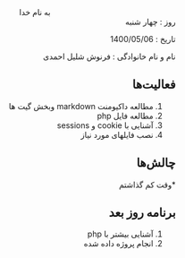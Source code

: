 <div dir="rtl" align="center">
به نام خدا
</div>
<div dir="rtl" align="right">
روز : چهار شنبه

تاریخ : 1400/05/06

نام و نام خانوادگی : فرنوش شلیل احمدی

## فعالیت‌ها
1. مطالعه داکیومنت markdown وبخش گیت ها
2. مطالعه فایل php
3. آشنایی با cookie و sessions
4. نصب فایلهای مورد نیاز
## چالش‌ها
*وقت کم گذاشتم
## برنامه روز بعد
1. آشنایی بیشتر با php 
2. انجام پروژه داده شده
</div>